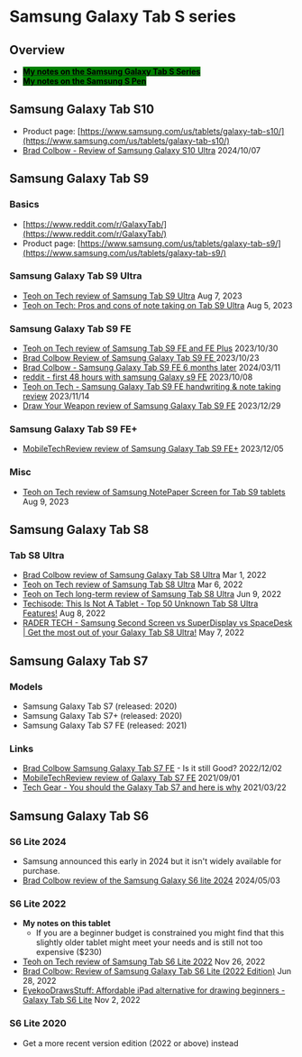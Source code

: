 # Samsung Galaxy Tab S series

## Overview

* [<mark style="background-color:green;">**My notes on the Samsung Galaxy Tab S Series**</mark>](7p-notes-samsung-galaxy-tab-s-series.md)
* [<mark style="background-color:green;">**My notes on the Samsung S Pen**</mark>](samsung-s-pen/7p-notes-samsung-s-pen.md)

## Samsung Galaxy Tab S10

* Product page: [https://www.samsung.com/us/tablets/galaxy-tab-s10/](https://www.samsung.com/us/tablets/galaxy-tab-s10/)
* [Brad Colbow - Review of Samsung Galaxy S10 Ultra](https://www.youtube.com/watch?v=k46BAgTzl8I) 2024/10/07

## Samsung Galaxy Tab S9

### Basics

* [https://www.reddit.com/r/GalaxyTab/](https://www.reddit.com/r/GalaxyTab/)
* Product page: [https://www.samsung.com/us/tablets/galaxy-tab-s9/](https://www.samsung.com/us/tablets/galaxy-tab-s9/)

### Samsung Galaxy Tab S9 Ultra

* [Teoh on Tech review of Samsung Tab S9 Ultra](https://www.youtube.com/watch?v=pM-skwRH3GE) Aug 7, 2023
* [Teoh on Tech: Pros and cons of note taking on Tab S9 Ultra](https://youtu.be/Rmtk4-ItSC0) Aug 5, 2023

### Samsung Galaxy Tab S9 FE

* [Teoh on Tech review of Samsung Tab S9 FE and FE Plus](https://www.youtube.com/watch?v=lZI9gB3siNs) 2023/10/30&#x20;
* [Brad Colbow Review of Samsung Galaxy Tab S9 FE ](https://www.youtube.com/watch?v=8Pb7OAERdZg)2023/10/23
* [Brad Colbow - Samsung Galaxy Tab S9 FE 6 months later](https://www.youtube.com/watch?v=H5gTmrUzS1A) 2024/03/11&#x20;
* [reddit - first 48 hours with samsung Galaxy s9 FE](https://www.reddit.com/r/Android/comments/1732g1v/my\_first\_48\_hours\_with\_the\_samsung\_galaxy\_tab\_s9) 2023/10/08
* [Teoh on Tech - Samsung Galaxy Tab S9 FE handwriting & note taking review](https://www.youtube.com/watch?v=11i6ZK8Tpu8) 2023/11/14
* [Draw Your Weapon review of Samsung Galaxy Tab S9 FE](https://drawyourweapon.com/galaxy-tab-s9-fe-artisreview/) 2023/12/29

### Samsung Galaxy Tab S9 FE+

* [MobileTechReview review of Samsung Galaxy Tab S9 FE+](https://www.youtube.com/watch?v=q1KW\_TV0fRY) 2023/12/05

### Misc

* [Teoh on Tech review of Samsung NotePaper Screen for Tab S9 tablets](https://youtu.be/i6A-61GllGY) Aug 9, 2023

## Samsung Galaxy Tab S8&#x20;

### Tab S8 Ultra

* [Brad Colbow review of Samsung Galaxy Tab S8 Ultra](https://youtu.be/LhhGFsFTLrw) Mar 1, 2022
* [Teoh on Tech review of Samsung Tab S8 Ultra](https://youtu.be/HYf9kdRGQ-E) Mar 6, 2022
* [Teoh on Tech long-term review of Samsung Tab S8 Ultra](https://youtu.be/Dir5QRelMLk) Jun 9, 2022
* [Techisode: This Is Not A Tablet - Top 50 Unknown Tab S8 Ultra Features!](https://www.youtube.com/watch?v=qIqYYi0dBU0) Aug 8, 2022
* [RADER TECH - Samsung Second Screen vs SuperDisplay vs SpaceDesk | Get the most out of your Galaxy Tab S8 Ultra!](https://www.youtube.com/watch?v=Jij2kFGGacY) May 7, 2022

## Samsung Galaxy Tab S7

### Models

* Samsung Galaxy Tab S7 (released: 2020)
* Samsung Galaxy Tab S7+ (released: 2020)&#x20;
* Samsung Galaxy Tab S7 FE (released: 2021)

### Links

* [Brad Colbow Samsung Galaxy Tab S7 FE](https://www.youtube.com/watch?v=9AILIj9lmWY) - Is it still Good? 2022/12/02&#x20;
* [MobileTechReview review of Galaxy Tab S7 FE](https://www.youtube.com/watch?v=4iF\_kVSGwPE) 2021/09/01
* [Tech Gear - You should the Galaxy Tab S7 and here is why](https://www.youtube.com/watch?v=PkyA\_rl7U4Y) 2021/03/22

## Samsung Galaxy Tab S6&#x20;

### S6 Lite 2024

* Samsung announced this early in 2024 but it isn't widely available for purchase.&#x20;
* [Brad Colbow review of the Samsung Galaxy S6 lite 2024](https://www.youtube.com/watch?v=ZhEq2pMUq28) 2024/05/03

### S6 Lite 2022

* **My notes on this tablet**
  * If you are a beginner budget is constrained you might find that this slightly older tablet might meet your needs and is still not too expensive ($230)
* [Teoh on Tech review of Samsung Tab S6 Lite 2022](https://youtu.be/mbdu6ID93xA) Nov 26, 2022
* [Brad Colbow: Review of Samsung Galaxy Tab S6 Lite (2022 Edition)](https://youtu.be/YTzQRP5G1aw) Jun 28, 2022
* [EyekooDrawsStuff: Affordable iPad alternative for drawing beginners - Galaxy Tab S6 Lite](https://www.youtube.com/watch?v=l6WwSRp63Zs) Nov 2, 2022

### S6 Lite 2020

* Get a more recent version edition (2022 or above) instead
